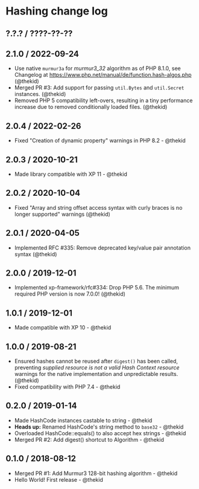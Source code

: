 Hashing change log
==================

## ?.?.? / ????-??-??

## 2.1.0 / 2022-09-24

* Use native `murmur3a` for *murmur3_32* algorithm as of PHP 8.1.0, see
  Changelog at https://www.php.net/manual/de/function.hash-algos.php
  (@thekid)
* Merged PR #3: Add support for passing `util.Bytes` and `util.Secret`
  instances.
  (@thekid)
* Removed PHP 5 compatibility left-overs, resulting in a tiny performance
  increase due to removed conditionally loaded files.
  (@thekid)

## 2.0.4 / 2022-02-26

* Fixed "Creation of dynamic property" warnings in PHP 8.2 - @thekid

## 2.0.3 / 2020-10-21

* Made library compatible with XP 11 - @thekid

## 2.0.2 / 2020-10-04

* Fixed "Array and string offset access syntax with curly braces is no
  longer supported" warnings
  (@thekid)

## 2.0.1 / 2020-04-05

* Implemented RFC #335: Remove deprecated key/value pair annotation syntax
  (@thekid)

## 2.0.0 / 2019-12-01

* Implemented xp-framework/rfc#334: Drop PHP 5.6. The minimum required
  PHP version is now 7.0.0!
  (@thekid)

## 1.0.1 / 2019-12-01

* Made compatible with XP 10 - @thekid

## 1.0.0 / 2019-08-21

* Ensured hashes cannot be reused after `digest()` has been called,
  preventing *supplied resource is not a valid Hash Context resource*
  warnings for the native implementation and unpredictable results.
  (@thekid)
* Fixed compatibility with PHP 7.4 - @thekid

## 0.2.0 / 2019-01-14

* Made HashCode instances castable to string - @thekid
* **Heads up:** Renamed HashCode's string method to `base32` - @thekid
* Overloaded HashCode::equals() to also accept hex strings - @thekid
* Merged PR #2: Add digest() shortcut to Algorithm - @thekid

## 0.1.0 / 2018-08-12

* Merged PR #1: Add Murmur3 128-bit hashing algorithm - @thekid
* Hello World! First release - @thekid